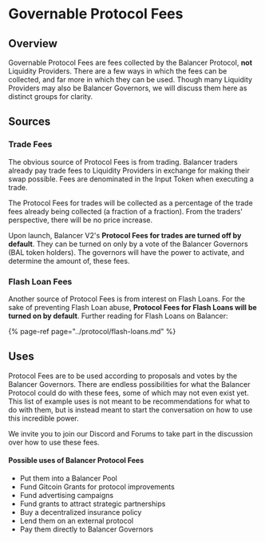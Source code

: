 # Governable Protocol Fees

## Overview

Governable Protocol Fees are fees collected by the Balancer Protocol, **not** Liquidity Providers. There are a few ways in which the fees can be collected, and far more in which they can be used. Though many Liquidity Providers may also be Balancer Governors, we will discuss them here as distinct groups for clarity. 

## Sources

### Trade Fees

The obvious source of Protocol Fees is from trading. Balancer traders already pay trade fees to Liquidity Providers in exchange for making their swap possible. Fees are denominated in the Input Token when executing a trade. 

The Protocol Fees for trades will be collected as a percentage of the trade fees already being collected \(a fraction of a fraction\). From the traders' perspective, there will be no price increase. 

Upon launch, Balancer V2's **Protocol Fees for trades are turned off by default**. They can be turned on only by a vote of the Balancer Governors \(BAL token holders\). The governors will have the power to activate, and determine the amount of, these fees.

### Flash Loan Fees

Another source of Protocol Fees is from interest on Flash Loans. For the sake of preventing Flash Loan abuse, **Protocol Fees for Flash Loans will be turned on by default**. Further reading for Flash Loans on Balancer:

{% page-ref page="../protocol/flash-loans.md" %}

## Uses

Protocol Fees are to be used according to proposals and votes by the Balancer Governors. There are endless possibilities for what the Balancer Protocol could do with these fees, some of which may not even exist yet. This list of example uses is not meant to be recommendations for what to do with them, but is instead meant to start the conversation on how to use this incredible power.

We invite you to join our Discord and Forums to take part in the discussion over how to use these fees.

#### Possible uses of Balancer Protocol Fees

* Put them into a Balancer Pool
* Fund Gitcoin Grants for protocol improvements
* Fund advertising campaigns
* Fund grants to attract strategic partnerships
* Buy a decentralized insurance policy
* Lend them on an external protocol
* Pay them directly to Balancer Governors

